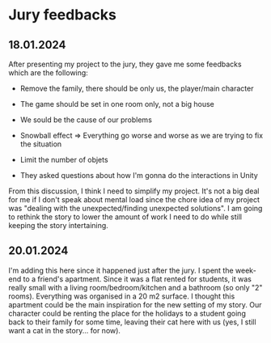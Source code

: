 # Jury feedbacks

## 18.01.2024

After presenting my project to the jury, they gave me some feedbacks which are the following:

- Remove the family, there should be only us, the player/main character

- The game should be set in one room only, not a big house

- We sould be the cause of our problems

- Snowball effect => Everything go worse and worse as we are trying to fix the situation

- Limit the number of objets

- They asked questions about how I'm gonna do the interactions in Unity

From this discussion, I think I need to simplify my project. It's not a big deal for me if I don't speak about mental load since the chore idea of my project was "dealing with the unexpected/finding unexpected solutions".
I am going to rethink the story to lower the amount of work I need to do while still keeping the story intertaining.

## 20.01.2024

I'm adding this here since it happened just after the jury. I spent the week-end to a friend's apartment. Since it was a flat rented for students, it was really small with a living room/bedroom/kitchen and a bathroom (so only "2" rooms). Everything was organised in a 20 m2 surface. I thought this apartment could be the main inspiration for the new setting of my story. Our character could be renting the place for the holidays to a student going back to their family for some time, leaving their cat here with us (yes, I still want a cat in the story... for now).
